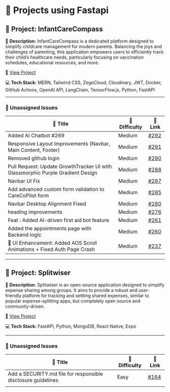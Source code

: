# 🚀 Projects using Fastapi

## 📌 Project: InfantCareCompass

📝 **Description:** InfantCareCompass is a dedicated platform designed to simplify childcare management for modern parents. Balancing the joys and challenges of parenting, this application empowers users to efficiently track their child’s healthcare needs, particularly focusing on vaccination schedules, educational resources, and more.

🔗 [View Project](https://github.com/Amarjha01/InfantCareCompass)

💻 **Tech Stack:** MERN, Tailwind CSS, ZegoCloud, Cloudinary, JWT, Docker, GitHub Actions, OpenAI API, LangChain, TensorFlow.js, Python, FastAPI

---

### 🐛 Unassigned Issues

| 🔖 Title | 🎯 Difficulty | 🔗 Link |
|----------|----------------|---------|
| Added AI Chatbot #269 | Medium | [#292](https://github.com/Amarjha01/InfantCareCompass/pull/292) |
| Responsive Layout Improvements (Navbar, Main Content, Footer) | Medium | [#291](https://github.com/Amarjha01/InfantCareCompass/pull/291) |
| Removed github login | Medium | [#290](https://github.com/Amarjha01/InfantCareCompass/pull/290) |
| Pull Request: Update GrowthTracker UI with Glassmorphic Purple Gradient Design | Medium | [#288](https://github.com/Amarjha01/InfantCareCompass/pull/288) |
| Navbar UI Fix | Medium | [#287](https://github.com/Amarjha01/InfantCareCompass/pull/287) |
| Add advanced custom form validation to CareCoPilot form | Medium | [#285](https://github.com/Amarjha01/InfantCareCompass/pull/285) |
| Navbar Desktop Alignment Fixed | Medium | [#280](https://github.com/Amarjha01/InfantCareCompass/pull/280) |
| heading improvements | Medium | [#276](https://github.com/Amarjha01/InfantCareCompass/pull/276) |
| Feat : Added AI-driven first aid bot feature | Medium | [#261](https://github.com/Amarjha01/InfantCareCompass/pull/261) |
| Added the appointments page with Backend logic | Medium | [#260](https://github.com/Amarjha01/InfantCareCompass/pull/260) |
| 💫 UI Enhancement: Added AOS Scroll Animations + Fixed Auth Page Crash | Medium | [#237](https://github.com/Amarjha01/InfantCareCompass/pull/237) |

---

## 📌 Project: Splitwiser

📝 **Description:** Splitwiser is an open-source application designed to simplify expense sharing among groups. It aims to provide a robust and user-friendly platform for tracking and settling shared expenses, similar to popular expense-splitting apps, but completely open source and community-driven.

🔗 [View Project](https://github.com/Devasy23/splitwiser)

💻 **Tech Stack:** FastAPI, Python, MongoDB, React Native, Expo

---

### 🐛 Unassigned Issues

| 🔖 Title | 🎯 Difficulty | 🔗 Link |
|----------|----------------|---------|
| Add a SECURITY.md file for responsible disclosure guidelines | Easy | [#164](https://github.com/Devasy23/splitwiser/issues/164) |
| <title> | Easy | [#156](https://github.com/Devasy23/splitwiser/issues/156) |
| Docs : Add Table of Contents in README | Easy | [#143](https://github.com/Devasy23/splitwiser/issues/143) |
| Ft/firebase storage workflow | Medium | [#157](https://github.com/Devasy23/splitwiser/pull/157) |
| Refactor backend services to reduce technical debt | Medium | [#151](https://github.com/Devasy23/splitwiser/pull/151) |
| API documentation | Medium | [#149](https://github.com/Devasy23/splitwiser/pull/149) |
| Implement theming with react-native-paper and navigation enhancements | Medium | [#148](https://github.com/Devasy23/splitwiser/pull/148) |
| Fix preview workflow for forks | Medium | [#146](https://github.com/Devasy23/splitwiser/pull/146) |
| Feature/google signin | Medium | [#139](https://github.com/Devasy23/splitwiser/pull/139) |
| Add Google authentication and EAS preview patches | Medium | [#133](https://github.com/Devasy23/splitwiser/pull/133) |
| Add Google Sign-Up Integration to main | Medium | [#132](https://github.com/Devasy23/splitwiser/pull/132) |
| Feat: Update frontend UI to be modern and minimal | Medium | [#127](https://github.com/Devasy23/splitwiser/pull/127) |
| Implement theming system with consistent border radius and spacing | Medium | [#125](https://github.com/Devasy23/splitwiser/pull/125) |
| fix(web): Fix web build error with React 19 | Medium | [#122](https://github.com/Devasy23/splitwiser/pull/122) |

---

## 📌 Project: AlgoLab-Learn Ml algos Visually 

📝 **Description:** AlgoLab is an open-source project built to help students, developers, and enthusiasts understand Machine Learning algorithms through visual and interactive demonstrations.  Whether you're a beginner curious about how KNN or Decision Trees work, or someone who learns better by seeing algorithms in action, AlgoLab is for you.

🔗 [View Project](https://github.com/manasvi-0/AlgoLab)

💻 **Tech Stack:** FastAPI, Uvicorn, Scikit-learn, Pandas, NumPy, Matplotlib, Seaborn, Python

---

### 🐛 Unassigned Issues

| 🔖 Title | 🎯 Difficulty | 🔗 Link |
|----------|----------------|---------|
| Update README file | Medium | [#55](https://github.com/manasvi-0/AlgoLab/issues/55) |
| Feature Request: Visualising the effect of various kernels in a Convolutional Neural Network | Medium | [#49](https://github.com/manasvi-0/AlgoLab/issues/49) |
| Documentation | Medium | [#48](https://github.com/manasvi-0/AlgoLab/issues/48) |
| Feature Request: Interactive ANN Playground for Custom Training & Visualization | Medium | [#47](https://github.com/manasvi-0/AlgoLab/issues/47) |
| Feature Request: Add a Section to Visualize and Train TimeSeries Forecasting Data | Medium | [#46](https://github.com/manasvi-0/AlgoLab/issues/46) |
| Feature Request: Add a Section to Visualize Data Preprocessing for ML Algorithms | Medium | [#41](https://github.com/manasvi-0/AlgoLab/issues/41) |
| Added KMeans and DBSCAN clustering with Streamlit UI and docs | Medium | [#29](https://github.com/manasvi-0/AlgoLab/pull/29) |
| Linear and Logistic Regression | Medium | [#16](https://github.com/manasvi-0/AlgoLab/pull/16) |
| Updated the Contributors.md file | Medium | [#6](https://github.com/manasvi-0/AlgoLab/issues/6) |

---

## 📌 Project: Placify : "Smarter Placements. Sharper Talent."

📝 **Description:** Placify is an AI-driven recruitment and skill-assessment platform designed to transform campus placements and early-career hiring. It streamlines over 60–70% of the traditional recruitment process by automating resume screening, conducting adaptive assessments, and generating actionable feedback for students, colleges, and companies.

Placify serves three primary stakeholders — students, colleges, and recruiters — by bridging the gap between industry expectations and candidate readiness.

🔗 [View Project](https://github.com/MonishRaman/Placify-Smarter-Placements.-Sharper-Talent.-.git)

💻 **Tech Stack:** React.js, Tailwind CSS, Node.js, Express, Python, Flask, FastAPI, OpenAI, HuggingFace Transformers, spaCy, NLTK, MongoDB, Netlify, Render, Railway, JWT, Helmet.js, Recharts, Chart.js

---

### 🐛 Unassigned Issues

| 🔖 Title | 🎯 Difficulty | 🔗 Link |
|----------|----------------|---------|
| bonus points | Medium | [#421](https://github.com/MonishRaman/Placify-Smarter_Placements-Sharper_Talent/issues/421) |
| week 5 linked in post | Medium | [#355](https://github.com/MonishRaman/Placify-Smarter_Placements-Sharper_Talent/issues/355) |

---

## 📌 Project: Orthoplay - Spell. Guess. Learn

📝 **Description:** Orthoplay is an interactive voice-based word learning game designed to make vocabulary building fun and engaging. The game challenges players with spoken words accompanied by descriptive hints in text. Players must guess the word by identifying the number of letters and gradually unveiling the correct spelling through intuitive, game-based mechanics.

🔗 [View Project](https://github.com/whyvineet/orthoplay)

💻 **Tech Stack:** Python, JavaScript, React.js, FastAPI

---

### 🐛 Unassigned Issues

| 🔖 Title | 🎯 Difficulty | 🔗 Link |
|----------|----------------|---------|
| Suggestion to improve Dashboard layout | Medium | [#94](https://github.com/whyvineet/orthoplay/issues/94) |
| Add Difficulty Levels (Easy/Medium/Hard) to  Game | Medium | [#93](https://github.com/whyvineet/orthoplay/issues/93) |
| Added Play Again and Go Home buttons for improved user experience | Medium | [#92](https://github.com/whyvineet/orthoplay/pull/92) |
| Enhance the Footer design. | Medium | [#90](https://github.com/whyvineet/orthoplay/issues/90) |
| Improve Hompage  Layout | Medium | [#89](https://github.com/whyvineet/orthoplay/issues/89) |
| Updated Readme | Medium | [#81](https://github.com/whyvineet/orthoplay/issues/81) |
| Add Timed Challenge Mode with Countdown and Scoring | Medium | [#73](https://github.com/whyvineet/orthoplay/pull/73) |
| Add Points-Based Scoring to Improve Gameplay | Medium | [#69](https://github.com/whyvineet/orthoplay/pull/69) |
| feat: add difficulty level popup options(Easy,Medium,Hard) | Medium | [#41](https://github.com/whyvineet/orthoplay/pull/41) |
| fix: spacing, responsivness and footer background color | Medium | [#29](https://github.com/whyvineet/orthoplay/pull/29) |

---

## 📌 Project: OptiBlogAi

📝 **Description:** OptiBlogAi is an open-source AI system that generates high-quality, SEO-optimized blog content through a multi-phase content production pipeline. By scraping top-ranking content, generating original articles with LLMs, and implementing a rigorous quality assessment loop, OptiBlogAi produces content engineered for search engine visibility and reader engagement.
 
 Core Innovation: OptiBlogAi's unique breakeven assessment loop ensures content meets quality thresholds before publication, combining AI generation with SEO science to create content that ranks.

🔗 [View Project](https://github.com/solve-ease/OptiBlogAi)

💻 **Tech Stack:** Python 3.10+, FastAPI, LangGraph, Groq, Gemini, Playwright, BeautifulSoup, NLTK, Docker

---

### 🐛 Unassigned Issues

| 🔖 Title | 🎯 Difficulty | 🔗 Link |
|----------|----------------|---------|
| deps(deps): bump lucide-react from 0.525.0 to 0.544.0 in /optiblogai-site | Medium | [#105](https://github.com/solve-ease/OptiBlogAi/pull/105) |
| deps(deps-dev): bump @types/node from 20.19.8 to 24.4.0 in /optiblogai-site | Medium | [#104](https://github.com/solve-ease/OptiBlogAi/pull/104) |
| deps(deps): bump next from 15.4.1 to 15.5.3 in /optiblogai-site | Medium | [#103](https://github.com/solve-ease/OptiBlogAi/pull/103) |
| deps(deps-dev): bump eslint-config-next from 15.4.1 to 15.5.3 in /optiblogai-site | Medium | [#102](https://github.com/solve-ease/OptiBlogAi/pull/102) |
| deps(deps): bump soupsieve from 2.6 to 2.8 | Medium | [#99](https://github.com/solve-ease/OptiBlogAi/pull/99) |
| deps(deps): bump google-ai-generativelanguage from 0.6.15 to 0.7.0 | Medium | [#97](https://github.com/solve-ease/OptiBlogAi/pull/97) |
| deps(deps): bump playwright from 1.53.0 to 1.55.0 | Medium | [#95](https://github.com/solve-ease/OptiBlogAi/pull/95) |
| deps(deps-dev): bump eslint from 9.31.0 to 9.35.0 in /optiblogai-site | Medium | [#94](https://github.com/solve-ease/OptiBlogAi/pull/94) |
| ci(deps): bump actions/setup-python from 5 to 6 | Medium | [#93](https://github.com/solve-ease/OptiBlogAi/pull/93) |
| ci(deps): bump actions/setup-node from 4 to 5 | Medium | [#92](https://github.com/solve-ease/OptiBlogAi/pull/92) |
| deps(deps): bump cachetools from 5.5.2 to 6.2.0 | Medium | [#91](https://github.com/solve-ease/OptiBlogAi/pull/91) |
| deps(deps): bump typing-extensions from 4.13.2 to 4.15.0 | Medium | [#90](https://github.com/solve-ease/OptiBlogAi/pull/90) |
| SITE ENHANCEMENT | Medium | [#89](https://github.com/solve-ease/OptiBlogAi/issues/89) |
| ⬇️ Feature Request: Scroll to Bottom Button | Medium | [#88](https://github.com/solve-ease/OptiBlogAi/issues/88) |
| deps(deps): bump beautifulsoup4 from 4.13.3 to 4.13.5 | Medium | [#85](https://github.com/solve-ease/OptiBlogAi/pull/85) |
| deps(deps): bump lxml from 5.3.2 to 6.0.1 | Medium | [#82](https://github.com/solve-ease/OptiBlogAi/pull/82) |
| deps(deps): bump requests from 2.32.3 to 2.32.5 | Medium | [#81](https://github.com/solve-ease/OptiBlogAi/pull/81) |
| docker(deps): bump python from 3.12-slim to 3.13.7-slim | Medium | [#80](https://github.com/solve-ease/OptiBlogAi/pull/80) |
| ci(deps): bump actions/checkout from 4 to 5 | Medium | [#79](https://github.com/solve-ease/OptiBlogAi/pull/79) |
| Broken Links in Footer Navigation #41 | Medium | [#77](https://github.com/solve-ease/OptiBlogAi/pull/77) |
| Added Contact Us Page | Medium | [#76](https://github.com/solve-ease/OptiBlogAi/pull/76) |
| deps(deps): bump certifi from 2025.1.31 to 2025.8.3 | Medium | [#75](https://github.com/solve-ease/OptiBlogAi/pull/75) |
| deps(deps): bump react and @types/react in /optiblogai-site | Medium | [#62](https://github.com/solve-ease/OptiBlogAi/pull/62) |
| deps(deps): bump react-dom and @types/react-dom in /optiblogai-site | Medium | [#61](https://github.com/solve-ease/OptiBlogAi/pull/61) |
| deps(deps): bump @types/mermaid from 9.1.0 to 9.2.0 in /optiblogai-site | Medium | [#59](https://github.com/solve-ease/OptiBlogAi/pull/59) |
| deps(deps-dev): bump typescript from 5.8.3 to 5.9.2 in /optiblogai-site | Medium | [#56](https://github.com/solve-ease/OptiBlogAi/pull/56) |
| deps(deps): bump framer-motion from 12.23.6 to 12.23.12 in /optiblogai-site | Medium | [#55](https://github.com/solve-ease/OptiBlogAi/pull/55) |
| Add Hover Effect to "Try demo" Button | Medium | [#52](https://github.com/solve-ease/OptiBlogAi/issues/52) |

---

## 📌 Project: Retail with purpose: Building a sustainable and responsible future

📝 **Description:** Sustainability is no longer an optionit a necessity. As consumers demand more eco-conscious choices, retailers must reimagine their operations to reduce waste, lower carbon footprints and create a more responsible supply chain. From sustainable sourcing and eco-friendly packaging to energy-efficient store designs and AI-driven waste reduction, innovation is transforming how businesses operate while ensuring long-term environmental and economic benefits.
 
 Walmart is at the forefront of this shift, leveraging AI to optimize supply chains and minimize waste. Their collaboration with GreenPod Labs is revolutionizing the way fresh produce is stored and transported, extending shelf life and significantly reducing food waste. These AI-powered strategies are ensuring fresher products, less spoilage and a more efficient distribution process, setting a new standard for sustainability in retail. Read more here.
 
 Beyond food sustainability, retailers are embracing circular economy models, closed-loop recycling systems and smart energy management to reduce emissions and drive impact at scale. The future of retail is not just about selling productsit about creating a positive, lasting impact on the planet and society.
 
 Think of solutions that retail businesses can leverage to push the boundaries of sustainability. Can your ideas lead to innovations in green logistics, zero-waste supply chains, ethical sourcing or carbon-neutral retail operations? Think beyond today solutions and help shape a smarter, greener and more responsible future for retail.

🔗 [View Project](https://github.com/Gssoc-2025/co-supply-ai/tree/main)

💻 **Tech Stack:** Python 3.11, FastAPI, PostgreSQL, PostGIS, Hyperledger Fabric, PyTorch, Prophet, Google OR-Tools, YOLOv8, Kafka, MQTT, Redis, TypeScript, Next.js 14, Tailwind CSS, Recharts, Docker Compose, GitHub Actions, AWS EKS, Terraform

---

### 🐛 Unassigned Issues

| 🔖 Title | 🎯 Difficulty | 🔗 Link |
|----------|----------------|---------|
| Enhance Documentation: Improve README.md and Add requirements.txt for ML Model | Medium | [#7](https://github.com/Gssoc-2025/co-supply-ai/issues/7) |
| Work on ML model , and Python contribution | Medium | [#6](https://github.com/Gssoc-2025/co-supply-ai/issues/6) |
| Add contributing.md in the repo | Medium | [#5](https://github.com/Gssoc-2025/co-supply-ai/issues/5) |
| Work on ML Model for GreenScore | Medium | [#4](https://github.com/Gssoc-2025/co-supply-ai/issues/4) |
| Suggestion: Add a CONTRIBUTING.md File to project | Medium | [#3](https://github.com/Gssoc-2025/co-supply-ai/issues/3) |
| Suggestion: Add Code Of Conduct File to project | Medium | [#2](https://github.com/Gssoc-2025/co-supply-ai/issues/2) |
| 🚫 License Missing from Repository | Medium | [#1](https://github.com/Gssoc-2025/co-supply-ai/issues/1) |

---

## 📌 Project: Voice Marketing Agents

📝 **Description:** OpenVoiceX is a powerful, open-source framework designed to help developers, businesses, and researchers build, deploy, and manage real-time voice-first AI systems. It brings together two complementary projectsOpenVoiceOS and Voice Marketing Agentsinto a single, unified platform. At its core, OpenVoiceX provides all the components you need to create sophisticated conversational assistants and AI-driven telephony agents. Whether it powering natural voice interactions on the web, automating phone calls for marketing and customer service, or experimenting with conversational AI research, OpenVoiceX gives you full controlwithout relying on expensive, proprietary APIs. The system is designed to be modular and extensible. You can integrate your preferred speech-to-text, large language models, and text-to-speech engines. Everything runs in a self-hosted, containerized environment using Docker, making it easy to deploy on your infrastructure and maintain full data ownership. A modern, web-based dashboard makes it possible to visually design, test, and manage your agents without writing code. For real-time voice interactions, OpenVoiceX achieves ultra-low latency pipelines, allowing conversations to flow naturallyeven with mid-sentence interruptions. It also supports traditional telephony services (like Twilio or Asterisk) and web-based voice clients out of the box. By combining a developer-first architecture with enterprise-grade features like multi-tenancy, encryption, and API key management, OpenVoiceX is not just a toolkitit a full-stack solution for building production-ready voice AI applications.

🔗 [View Project](https://github.com/OpenVoiceX/Voice-Marketing-Agent)

💻 **Tech Stack:** Next.js, React, TypeScript, Tailwind CSS, ShadCN UI, Zustand, SWR, React Query, FastAPI, Python, Pydantic, SQLAlchemy, JWT, python-jose, passlib, bcrypt, PostgreSQL, Alembic, Redis, FastAPI Worker, WebSockets, faster-whisper, CTranslate2 Whisper, Ollama, TinyLlama, Coqui TTS, VITS, Twilio, Plivo, Asterisk PBX, Docker, Docker Compose, GitHub Actions, Docker Hub

---

### 🐛 Unassigned Issues

| 🔖 Title | 🎯 Difficulty | 🔗 Link |
|----------|----------------|---------|
| 📂 Add Project Folder Structure | Medium | [#43](https://github.com/OpenVoiceX/Voice-Marketing-Agent/issues/43) |

---

## 📌 Project: NEXUS.DAWN Emotional Intelligence OS

📝 **Description:** NEXUS.DAWN is a futuristic open-source emotional intelligence operating system designed for immersive, AI-driven interactions. It combines voice AI, facial emotion detection, quantum computing metaphors, and blockchain identity into a self-evolving digital assistant platform. The system features a modular architecture, immersive UI (Three.js + React), secure backend, and emotional intelligence engine enabling contributors to explore AI, Web3, and system design in one unified ecosystem.

🔗 [View Project](https://github.com/kunal0297/Nexus_dawn.git)

💻 **Tech Stack:** React, TypeScript, Tailwind CSS, Three.js, Zustand, FastAPI, Python, OpenAI, ElevenLabs, Docker, FHIR, WebRTC, Gemini, Blockchain, ZK, Smart Contracts

---

### 🐛 Unassigned Issues

| 🔖 Title | 🎯 Difficulty | 🔗 Link |
|----------|----------------|---------|
| Added Contributing.md | Medium | [#12](https://github.com/kunal0297/Nexus_dawn/pull/12) |
| Add a CONTRIBUTING.md file for better onboarding #8 | Medium | [#11](https://github.com/kunal0297/Nexus_dawn/pull/11) |
| Added Code of Conduct | Medium | [#4](https://github.com/kunal0297/Nexus_dawn/pull/4) |

---

## 📌 Project: Synapse

📝 **Description:** Synapse is an AI-powered development assistant designed to help developers plan, generate, and manage code for software projects. It leverages advanced AI models to automate requirement analysis, task planning, code generation, and integrates with GitHub for seamless project management. The platform features a modern, responsive UI, in-browser code editing, and real-time collaboration tools, making it ideal for contributors of all skill levels.

🔗 [View Project](https://github.com/skdas20/Synapse)

💻 **Tech Stack:** HTML5, CSS3, JavaScript, Python, FastAPI, MongoDB, Google Gemini API, Render, GitHub Actions, PyGithub, python-dotenv, requests, httpx

---

### 🐛 Unassigned Issues

| 🔖 Title | 🎯 Difficulty | 🔗 Link |
|----------|----------------|---------|
| Fix Sidebar Closing Animation & State Toggle | Easy | [#15](https://github.com/skdas20/Synapse/issues/15) |
| 🎨 Add Theme Customization and Dark Mode | Easy | [#11](https://github.com/skdas20/Synapse/issues/11) |
| 🌍 Add Multi-Language Support (i18n) | Easy | [#9](https://github.com/skdas20/Synapse/issues/9) |
| 🧪 Add Comprehensive Testing Suite | Easy | [#8](https://github.com/skdas20/Synapse/issues/8) |
| 📚 Improve API Documentation with Examples | Easy | [#5](https://github.com/skdas20/Synapse/issues/5) |
| 🎨 Improve Mobile Responsiveness | Easy | [#1](https://github.com/skdas20/Synapse/issues/1) |
| Add-favicon | Medium | [#19](https://github.com/skdas20/Synapse/pull/19) |
| security: untrack .env | Medium | [#18](https://github.com/skdas20/Synapse/pull/18) |
| Fix: Sidebar collapse on mobile, responsive modals, improved spacing | Medium | [#13](https://github.com/skdas20/Synapse/pull/13) |
| 📱 Create Progressive Web App (PWA) | Medium | [#10](https://github.com/skdas20/Synapse/issues/10) |
| ⚡ Optimize Performance and Add Caching | Hard | [#7](https://github.com/skdas20/Synapse/issues/7) |
| 🔒 Add Authentication and User Management | Hard | [#6](https://github.com/skdas20/Synapse/issues/6) |
| 🤖 Improve AI Response Quality and Consistency | Hard | [#4](https://github.com/skdas20/Synapse/issues/4) |
| 📝 Add In-Browser Code Editor | Hard | [#3](https://github.com/skdas20/Synapse/issues/3) |
| Add Input Validation and Error Handling | Hard | [#2](https://github.com/skdas20/Synapse/issues/2) |

---

